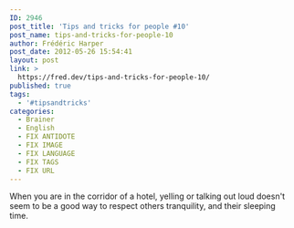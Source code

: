 ```yaml
---
ID: 2946
post_title: 'Tips and tricks for people #10'
post_name: tips-and-tricks-for-people-10
author: Frédéric Harper
post_date: 2012-05-26 15:54:41
layout: post
link: >
  https://fred.dev/tips-and-tricks-for-people-10/
published: true
tags:
  - '#tipsandtricks'
categories:
  - Brainer
  - English
  - FIX ANTIDOTE
  - FIX IMAGE
  - FIX LANGUAGE
  - FIX TAGS
  - FIX URL
---
```

When you are in the corridor of a hotel, yelling or talking out loud doesn't seem to be a good way to respect others tranquility, and their sleeping time. 